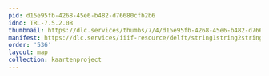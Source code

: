 ```yaml
---
pid: d15e95fb-4268-45e6-b482-d76680cfb2b6
idno: TRL-7.5.2.08
thumbnail: https://dlc.services/thumbs/7/4/d15e95fb-4268-45e6-b482-d76680cfb2b6/full/400,339/0/default.jpg
manifest: https://dlc.services/iiif-resource/delft/string1string2string3/kaartenproject-2007/TRL-7.5.2.08
order: '536'
layout: map
collection: kaartenproject
---
```

